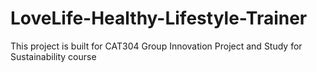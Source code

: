 # LoveLife-Healthy-Lifestyle-Trainer
This project is built for CAT304 Group Innovation Project and Study for Sustainability course
